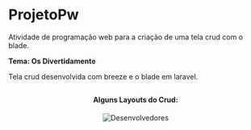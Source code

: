 # ProjetoPw

Atividade de programação web para a criação de uma tela crud com o blade.

**Tema: Os Divertidamente**

Tela crud desenvolvida com breeze e o blade em laravel.
</div>

##

<div align="center">
  
  <h4>Alguns Layouts do Crud:</h4>
  
 ![Desenvolvedores](https://github.com/user-attachments/assets/7123c6cb-c5d5-4deb-9ec5-73c377be4564)


</div>

